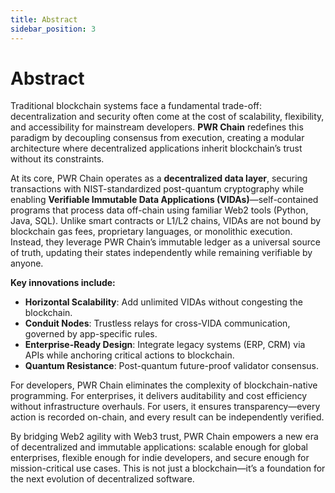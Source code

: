 ```yaml
---
title: Abstract
sidebar_position: 3
---
```


# Abstract

Traditional blockchain systems face a fundamental trade-off: decentralization and security often come at the cost of scalability, flexibility, and accessibility for mainstream developers. **PWR Chain** redefines this paradigm by decoupling consensus from execution, creating a modular architecture where decentralized applications inherit blockchain’s trust without its constraints.

At its core, PWR Chain operates as a **decentralized data layer**, securing transactions with NIST-standardized post-quantum cryptography while enabling **Verifiable Immutable Data Applications (VIDAs)**—self-contained programs that process data off-chain using familiar Web2 tools (Python, Java, SQL). Unlike smart contracts or L1/L2 chains, VIDAs are not bound by blockchain gas fees, proprietary languages, or monolithic execution. Instead, they leverage PWR Chain’s immutable ledger as a universal source of truth, updating their states independently while remaining verifiable by anyone.

**Key innovations include:**

- **Horizontal Scalability**: Add unlimited VIDAs without congesting the blockchain.
- **Conduit Nodes**: Trustless relays for cross-VIDA communication, governed by app-specific rules.
- **Enterprise-Ready Design**: Integrate legacy systems (ERP, CRM) via APIs while anchoring critical actions to blockchain.
- **Quantum Resistance**: Post-quantum future-proof validator consensus.

For developers, PWR Chain eliminates the complexity of blockchain-native programming. For enterprises, it delivers auditability and cost efficiency without infrastructure overhauls. For users, it ensures transparency—every action is recorded on-chain, and every result can be independently verified.

By bridging Web2 agility with Web3 trust, PWR Chain empowers a new era of decentralized and immutable applications: scalable enough for global enterprises, flexible enough for indie developers, and secure enough for mission-critical use cases. This is not just a blockchain—it’s a foundation for the next evolution of decentralized software.
